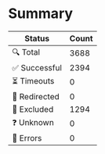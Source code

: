 # Summary

| Status        | Count |
|---------------|-------|
| 🔍 Total      | 3688  |
| ✅ Successful | 2394  |
| ⏳ Timeouts   | 0     |
| 🔀 Redirected | 0     |
| 👻 Excluded   | 1294  |
| ❓ Unknown    | 0     |
| 🚫 Errors     | 0     |
